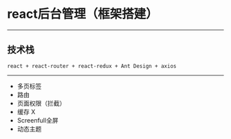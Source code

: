 # react后台管理（框架搭建）
---
## 技术栈
```
react + react-router + react-redux + Ant Design + axios
```
---
- 多页标签
- 路由
- 页面权限（拦截）
- 缓存  X
- Screenfull全屏
- 动态主题
